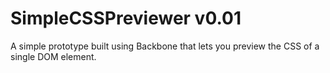 SimpleCSSPreviewer v0.01
========================

A simple prototype built using Backbone that lets you preview the CSS of a single DOM element.